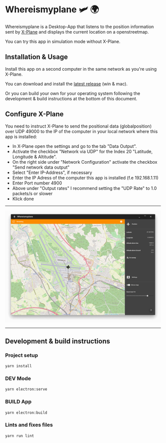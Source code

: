 # Whereismyplane 🛩 🌍

Whereismyplane is a Desktop-App that listens to the position information sent by [X-Plane](https://www.x-plane.com/) and displays the current location on a openstreetmap.

You can try this app in simulation mode without X-Plane.

## Installation & Usage

Install this app on a second computer in the same network as you're using X-Plane.

You can download and install the [latest release](https://github.com/ahles/whereismyplane/releases/latest) (win & mac).

Or you can build your own for your operating system following the development & build instructions at the bottom of this document.

## Configure X-Plane

You need to instruct X-Plane to send the positional data (globalposition) over UDP 49000 to the IP of the computer in your local network where this app is installed:

- In X-Plane open the settings and go to the tab "Data Output".
- Activate the checkbox "Network via UDP" for the Index 20 "Latitude, Longitude & Altitude".
- On the right side under "Network Configuration" activate the checkbox "Send network data output"
- Select "Enter IP-Address", if necessary
- Enter the IP Adress of the computer this app is installed (f.e 192.168.1.11)
- Enter Port number 4900
- Above under "Output rates" I recommend setting the "UDP Rate" to 1.0 packets/s or slower
- Klick done

---

![Screenshot](/docs/screenshot.png?raw=true "Whereismyplane Screenshot")

---

## Development & build instructions

### Project setup
```
yarn install
```

### DEV Mode
```
yarn electron:serve
```

### BUILD App
```
yarn electron:build
```

### Lints and fixes files
```
yarn run lint
```
